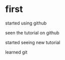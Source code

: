 # first


started using github

seen the tutorial on github

started seeing new tutorial 

learned git 
